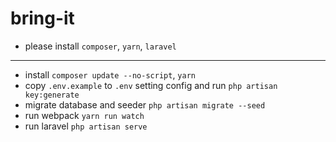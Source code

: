 # bring-it

- please install `composer`, `yarn`, `laravel`

---

- install `composer update --no-script`, `yarn`
- copy `.env.example` to `.env` setting config and run `php artisan key:generate`
- migrate database and seeder `php artisan migrate --seed`
- run webpack `yarn run watch`
- run laravel `php artisan serve`

